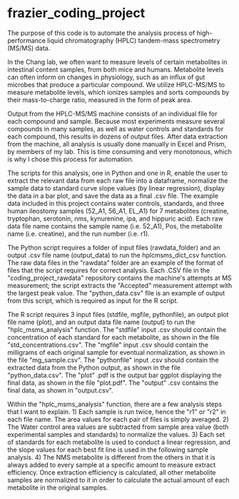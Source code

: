 # frazier_coding_project

The purpose of this code is to automate the analysis process of high-performance liquid chromatography (HPLC) tandem-mass spectrometry (MS/MS) data.

In the Chang lab, we often want to measure levels of certain metabolites in intestinal content samples, from both mice and humans. Metabolite levels can often inform on changes in physiology, such as an influx of gut microbes that produce a particular compound. We utilize HPLC-MS/MS to measure metabolite levels, which ionizes samples and sorts compounds by their mass-to-charge ratio, measured in the form of peak area.

Output from the HPLC-MS/MS machine consists of an individual file for each compound and sample. Because most experiments measure several compounds in many samples, as well as water controls and standards for each compound, this results in dozens of output files. After data extraction from the machine, all analysis is usually done manually in Excel and Prism, by members of my lab. This is time consuming and very monotonous, which is why I chose this process for automation.

The scripts for this analysis, one in Python and one in R, enable the user to extract the relevant data from each raw file into a dataframe, normalize the sample data to standard curve slope values (by linear regression), display the data in a bar plot, and save the data as a final .csv file. The example data included in this project contains water controls, standards, and three human ileostomy samples (52_A1, 56_A1, EL_A1) for 7 metabolites (creatine, tryptophan, serotonin, nms, kynurenine, ipa, and hippuric acid). Each raw data file name contains the sample name (i.e. 52_A1), Pos, the metabolite name (i.e. creatine), and the run number (i.e. r1).

The Python script requires a folder of input files (rawdata_folder) and an output .csv file name (output_data) to run the hplcmsms_dict_csv function. The raw data files in the "rawdata" folder are an example of the format of files that the script requires for correct analysis. Each .CSV file in the "coding_project_rawdata" repository contains the machine's attempts at MS measurement; the script extracts the "Accepted" measurement attempt with the largest peak value. The "python_data.csv" file is an example of output from this script, which is required as input for the R script.

The R script requires 3 input files (stdfile, mgfile, pythonfile), an output plot file name (plot), and an output data file name (output) to run the "hplc_msms_analysis" function. The "stdfile" input .csv should contain the concentration of each standard for each metabolite, as shown in the file "std_concentrations.csv". The "mgfile" input .csv should contain the milligrams of each original sample for eventual normalization, as shown in the file "mg_sample.csv". The "pythonfile" input .csv should contain the extracted data from the Python output, as shown in the file "python_data.csv". The "plot" .pdf is the output bar ggplot displaying the final data, as shown in the file "plot.pdf". The "output" .csv contains the final data, as shown in "output.csv".

Within the "hplc_msms_analysis" function, there are a few analysis steps that I want to explain. 1) Each sample is run twice, hence the "r1" or "r2" in each file name. The area values for each pair of files is simply averaged. 2) The Water control area values are subtracted from sample area value (both experimental samples and standards) to normalize the values. 3) Each set of standards for each metabolite is used to conduct a linear regression, and the slope values for each best fit line is used in the following sample analysis. 4) The NMS metabolite is different from the others in that it is always added to every sample at a specific amount to measure extract efficiency. Once extraction efficiency is calculated, all other metabolite samples are normalized to it in order to calculate the actual amount of each metabolite in the original samples.
